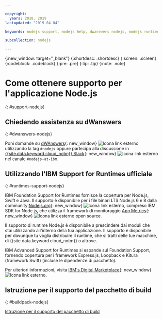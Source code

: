 ```yaml
---

copyright:
  years: 2018, 2019
lastupdated: "2019-04-04"

keywords: nodejs support, nodejs help, dwanswers nodejs, nodejs runtimes, nodejs buildpack, ibm support nodejs, foundation support nodejs, runtime support nodejs, nodejs app support

subcollection: nodejs

---
```


{:new_window: target="_blank"}
{:shortdesc: .shortdesc}
{:screen: .screen}
{:codeblock: .codeblock}
{:pre: .pre}
{:tip: .tip}
{:note: .note}

# Come ottenere supporto per l'applicazione Node.js
{: #support-nodejs}

## Chiedendo assistenza su dWanswers
{: #dwanswers-nodejs}

Poni domande su [dWAnswers](https://developer.ibm.com/answers/smartspace/nodejs/index.html){: new_window} ![Icona link esterno](../icons/launch-glyph.svg "Icona link esterno") utilizzando la tag `#nodejs` oppure partecipa alla discussione in [{{site.data.keyword.cloud_notm}} Slack](https://slack-invite-ibm-cloud-tech.mybluemix.net/){: new_window} ![Icona link esterno](../icons/launch-glyph.svg "Icona link esterno") nel canale `#nodejs-at-ibm`.

## Utilizzando l'IBM Support for Runtimes ufficiale
{: #runtimes-support-nodejs}

IBM Foundation Support for Runtimes fornisce la copertura per Node.js, Swift e Java. Il supporto è disponibile per i file binari LTS Node.js 6 e 8 dalla community [Nodejs.org](https://nodejs.org/){: new_window} ![Icona link esterno](../icons/launch-glyph.svg "Icona link esterno"), compreso IBM SDK for Node.js, che utilizza il framework di monitoraggio [App Metrics](https://developer.ibm.com/node/monitoring-post-mortem/application-metrics-node-js/){: new_window} ![Icona link esterno](../icons/launch-glyph.svg "Icona link esterno") open source.

Il supporto di runtime Node.js è disponibile a prescindere dai moduli che stai utilizzando all'interno della tua applicazione. Il supporto è disponibile per dovunque tu voglia distribuire il runtime, che si tratti delle tue macchine, di {{site.data.keyword.cloud_notm}} o altrove.

IBM Advanced Support for Runtimes si espande sul Foundation Support, fornendo copertura per i framework Express.js, Loopback e Kitura (framework Swift) (incluse le dipendenze di pacchetto).

Per ulteriori informazioni, visita [IBM's Digital Marketplace](https://www.ibm.com/us-en/marketplace/support-for-runtimes){: new_window} ![Icona link esterno](../icons/launch-glyph.svg "Icona link esterno").

## Istruzione per il supporto del pacchetto di build
{: #buildpack-nodejs}

[Istruzione per il supporto del pacchetto di build](/docs/runtimes-common?topic=runtimes-common-buildpack_support_statement)

